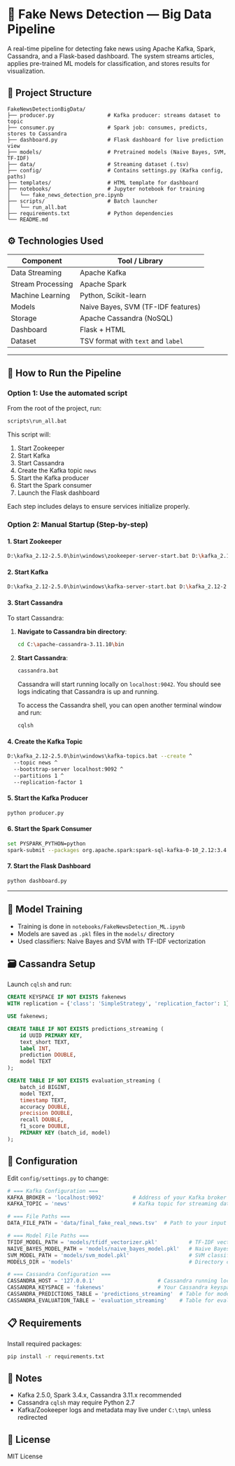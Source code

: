 # 📰 Fake News Detection — Big Data Pipeline

A real-time pipeline for detecting fake news using Apache Kafka, Spark, Cassandra, and a Flask-based dashboard. The system streams articles, applies pre-trained ML models for classification, and stores results for visualization.

## 📁 Project Structure

```
FakeNewsDetectionBigData/
├── producer.py                 # Kafka producer: streams dataset to topic
├── consumer.py                 # Spark job: consumes, predicts, stores to Cassandra
├── dashboard.py                # Flask dashboard for live prediction view
├── models/                     # Pretrained models (Naive Bayes, SVM, TF-IDF)
├── data/                       # Streaming dataset (.tsv)
├── config/                     # Contains settings.py (Kafka config, paths)
├── templates/                  # HTML template for dashboard
├── notebooks/                  # Jupyter notebook for training
│   └── fake_news_detection_pre.ipynb
├── scripts/                    # Batch launcher
│   └── run_all.bat
├── requirements.txt            # Python dependencies
└── README.md
```

## ⚙ Technologies Used

| Component         | Tool / Library                     |
| ----------------- | ---------------------------------- |
| Data Streaming    | Apache Kafka                       |
| Stream Processing | Apache Spark                       |
| Machine Learning  | Python, Scikit-learn               |
| Models            | Naive Bayes, SVM (TF-IDF features) |
| Storage           | Apache Cassandra (NoSQL)           |
| Dashboard         | Flask + HTML                       |
| Dataset           | TSV format with `text` and `label` |

---

## 🚀 How to Run the Pipeline

### Option 1: Use the automated script

From the root of the project, run:

```bash
scripts\run_all.bat
```

This script will:

1. Start Zookeeper
2. Start Kafka
3. Start Cassandra
4. Create the Kafka topic `news`
5. Start the Kafka producer
6. Start the Spark consumer
7. Launch the Flask dashboard

Each step includes delays to ensure services initialize properly.

### Option 2: Manual Startup (Step-by-step)

#### 1. Start Zookeeper

```bash
D:\kafka_2.12-2.5.0\bin\windows\zookeeper-server-start.bat D:\kafka_2.12-2.5.0\config\zookeeper.properties
```

#### 2. Start Kafka

```bash
D:\kafka_2.12-2.5.0\bin\windows\kafka-server-start.bat D:\kafka_2.12-2.5.0\config\server.properties
```

#### 3. Start Cassandra

To start Cassandra:

1. **Navigate to Cassandra bin directory**:

   ```bash
   cd C:\apache-cassandra-3.11.10\bin
   ```

2. **Start Cassandra**:

   ```bash
   cassandra.bat
   ```

   Cassandra will start running locally on `localhost:9042`. You should see logs indicating that Cassandra is up and running.

   To access the Cassandra shell, you can open another terminal window and run:

   ```bash
   cqlsh
   ```

#### 4. Create the Kafka Topic

```bash
D:\kafka_2.12-2.5.0\bin\windows\kafka-topics.bat --create ^
  --topic news ^
  --bootstrap-server localhost:9092 ^
  --partitions 1 ^
  --replication-factor 1
```

#### 5. Start the Kafka Producer

```bash
python producer.py
```

#### 6. Start the Spark Consumer

```bash
set PYSPARK_PYTHON=python
spark-submit --packages org.apache.spark:spark-sql-kafka-0-10_2.12:3.4.0,com.datastax.spark:spark-cassandra-connector_2.12:3.4.1 consumer.py
```

#### 7. Start the Flask Dashboard

```bash
python dashboard.py
```

---

## 🧪 Model Training

* Training is done in `notebooks/FakeNewsDetection_ML.ipynb`
* Models are saved as `.pkl` files in the `models/` directory
* Used classifiers: Naive Bayes and SVM with TF-IDF vectorization

## 🗃 Cassandra Setup

Launch `cqlsh` and run:

```sql
CREATE KEYSPACE IF NOT EXISTS fakenews
WITH replication = {'class': 'SimpleStrategy', 'replication_factor': 1};

USE fakenews;

CREATE TABLE IF NOT EXISTS predictions_streaming (
    id UUID PRIMARY KEY,
    text_short TEXT,
    label INT,
    prediction DOUBLE,
    model TEXT
);

CREATE TABLE IF NOT EXISTS evaluation_streaming (
    batch_id BIGINT,
    model TEXT,
    timestamp TEXT,
    accuracy DOUBLE,
    precision DOUBLE,
    recall DOUBLE,
    f1_score DOUBLE,
    PRIMARY KEY (batch_id, model)
);
```

## 🔧 Configuration

Edit `config/settings.py` to change:

```python
# === Kafka Configuration ===
KAFKA_BROKER = 'localhost:9092'         # Address of your Kafka broker
KAFKA_TOPIC = 'news'                    # Kafka topic for streaming data

# === File Paths ===
DATA_FILE_PATH = 'data/final_fake_real_news.tsv'  # Path to your input dataset

# === Model File Paths ===
TFIDF_MODEL_PATH = 'models/tfidf_vectorizer.pkl'          # TF-IDF vectorizer
NAIVE_BAYES_MODEL_PATH = 'models/naive_bayes_model.pkl'   # Naive Bayes classifier
SVM_MODEL_PATH = 'models/svm_model.pkl'                   # SVM classifier
MODELS_DIR = 'models'                                     # Directory containing all model files

# === Cassandra Configuration ===
CASSANDRA_HOST = '127.0.0.1'                    # Cassandra running locally
CASSANDRA_KEYSPACE = 'fakenews'                 # Your Cassandra keyspace
CASSANDRA_PREDICTIONS_TABLE = 'predictions_streaming'  # Table for model predictions
CASSANDRA_EVALUATION_TABLE = 'evaluation_streaming'    # Table for evaluation metrics
```

## 📋 Requirements

Install required packages:

```bash
pip install -r requirements.txt
```

## 📌 Notes

* Kafka 2.5.0, Spark 3.4.x, Cassandra 3.11.x recommended
* Cassandra `cqlsh` may require Python 2.7
* Kafka/Zookeeper logs and metadata may live under `C:\tmp\` unless redirected

## 📄 License

MIT License
